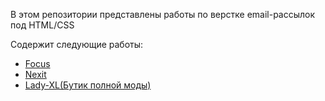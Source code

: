 В этом репозитории представлены работы по верстке email-рассылок под HTML/CSS

Содержит следующие работы:
* <a href="https://allopatenko.github.io/Email/Focus/dist" target="_blank">Focus</a> <br>
* <a href="https://allopatenko.github.io/Email/Nexit" target="_blank">Nexit</a> <br> 
* <a href="https://allopatenko.github.io/Email/lady-xl" target="_blank">Lady-XL(Бутик полной моды)</a> <br> 
